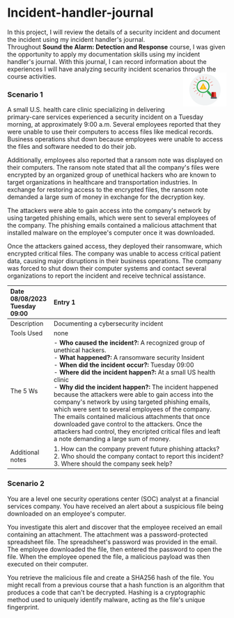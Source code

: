 # Incident-handler-journal

In this project, I will review the details of a security incident and document the incident using my incident handler's journal. <br>
Throughout **Sound the Alarm: Detection and Response** course, I was given the opportunity to apply my documentation skills using my incident handler's journal. With this journal, I can record information about the experiences I will have analyzing security incident scenarios through the course activities.
<img src="images/detectionimage.png" width=100 align=right>

### Scenario 1

A small U.S. health care clinic specializing in delivering primary-care services experienced a security incident on a Tuesday morning, at approximately 9:00 a.m. Several employees reported that they were unable to use their computers to access files like medical records. Business operations shut down because employees were unable to access the files and software needed to do their job.

Additionally, employees also reported that a ransom note was displayed on their computers. The ransom note stated that all the company's files were encrypted by an organized group of unethical hackers who are known to target organizations in healthcare and transportation industries. In exchange for restoring access to the encrypted files, the ransom note demanded a large sum of money in exchange for the decryption key. 

The attackers were able to gain access into the company's network by using targeted phishing emails, which were sent to several employees of the company. The phishing emails contained a malicious attachment that installed malware on the employee's computer once it was downloaded.

Once the attackers gained access, they deployed their ransomware, which encrypted critical files. The company was unable to access critical patient data, causing major disruptions in their business operations. The company was forced to shut down their computer systems and contact several organizations to report the incident and receive technical assistance.


| Date<br> 08/08/2023 <br>Tuesday 09:00 | Entry 1 |
| :--- | :--- |
| Description | Documenting a cybersecurity incident     |
|   Tools Used   | none     |
| The 5 Ws     | - **Who caused the incident?:** A recognized group of unethical hackers. <br> - **What happened?:** A ransomware security Insident <br> - **When did the incident occur?:** Tuesday 09:00 <br> - **Where did the incident happen?:** At a small US health clinic <br> - **Why did the incident happen?:** The incident happened because the attackers were able to gain access into the company's network by using targeted phishing emails, which were sent to several employees of the company. The emails contained malicious attachments that once downloaded gave control to the attackers. Once the attackers had control, they encripted critical files and leaft a note demanding a large sum of money.     |               
| Additional notes | 1. How can the company prevent future phishing attacks? <br> 2. Who should the company contact to report this incident? <br> 3. Where should the company seek help?     |


### Scenario 2

You are a level one security operations center (SOC) analyst at a financial services company. You have received an alert about a suspicious file being downloaded on an employee's computer. 

You investigate this alert and discover that the employee received an email containing an attachment. The attachment was a password-protected spreadsheet file. The spreadsheet's password was provided in the email. The employee downloaded the file, then entered the password to open the file. When the employee opened the file, a malicious payload was then executed on their computer. 

You retrieve the malicious file and create a SHA256 hash of the file. You might recall from a previous course that a hash function is an algorithm that produces a code that can't be decrypted. Hashing is a cryptographic method used to uniquely identify malware, acting as the file's unique fingerprint.





<!--

column layout

| col 1 | col 2 | col 3 |
| :---: | :---: | :---: |
|     a |     B |     C |
|   a   | b     | c     |
| a     | b     | c     |
| a     | b     | c     |

-->
